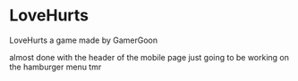 # LoveHurts

LoveHurts a game made by GamerGoon

almost done with the header of the mobile page just going to be working on the hamburger menu tmr
